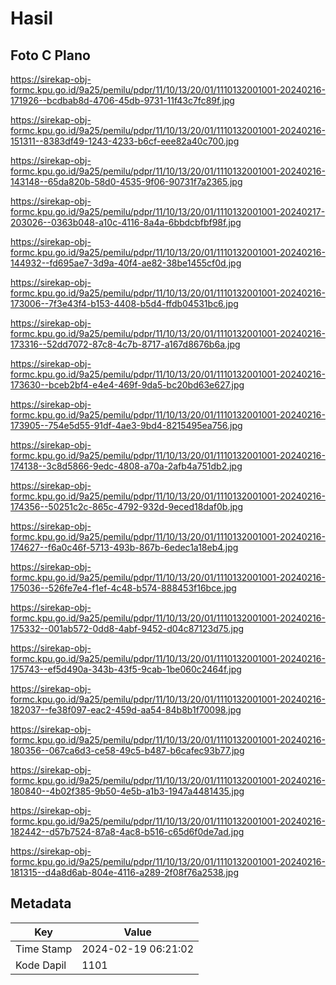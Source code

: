 # Hasil

## Foto C Plano

https://sirekap-obj-formc.kpu.go.id/9a25/pemilu/pdpr/11/10/13/20/01/1110132001001-20240216-171926--bcdbab8d-4706-45db-9731-11f43c7fc89f.jpg

https://sirekap-obj-formc.kpu.go.id/9a25/pemilu/pdpr/11/10/13/20/01/1110132001001-20240216-151311--8383df49-1243-4233-b6cf-eee82a40c700.jpg

https://sirekap-obj-formc.kpu.go.id/9a25/pemilu/pdpr/11/10/13/20/01/1110132001001-20240216-143148--65da820b-58d0-4535-9f06-90731f7a2365.jpg

https://sirekap-obj-formc.kpu.go.id/9a25/pemilu/pdpr/11/10/13/20/01/1110132001001-20240217-203026--0363b048-a10c-4116-8a4a-6bbdcbfbf98f.jpg

https://sirekap-obj-formc.kpu.go.id/9a25/pemilu/pdpr/11/10/13/20/01/1110132001001-20240216-144932--fd695ae7-3d9a-40f4-ae82-38be1455cf0d.jpg

https://sirekap-obj-formc.kpu.go.id/9a25/pemilu/pdpr/11/10/13/20/01/1110132001001-20240216-173006--7f3e43f4-b153-4408-b5d4-ffdb04531bc6.jpg

https://sirekap-obj-formc.kpu.go.id/9a25/pemilu/pdpr/11/10/13/20/01/1110132001001-20240216-173316--52dd7072-87c8-4c7b-8717-a167d8676b6a.jpg

https://sirekap-obj-formc.kpu.go.id/9a25/pemilu/pdpr/11/10/13/20/01/1110132001001-20240216-173630--bceb2bf4-e4e4-469f-9da5-bc20bd63e627.jpg

https://sirekap-obj-formc.kpu.go.id/9a25/pemilu/pdpr/11/10/13/20/01/1110132001001-20240216-173905--754e5d55-91df-4ae3-9bd4-8215495ea756.jpg

https://sirekap-obj-formc.kpu.go.id/9a25/pemilu/pdpr/11/10/13/20/01/1110132001001-20240216-174138--3c8d5866-9edc-4808-a70a-2afb4a751db2.jpg

https://sirekap-obj-formc.kpu.go.id/9a25/pemilu/pdpr/11/10/13/20/01/1110132001001-20240216-174356--50251c2c-865c-4792-932d-9eced18daf0b.jpg

https://sirekap-obj-formc.kpu.go.id/9a25/pemilu/pdpr/11/10/13/20/01/1110132001001-20240216-174627--f6a0c46f-5713-493b-867b-6edec1a18eb4.jpg

https://sirekap-obj-formc.kpu.go.id/9a25/pemilu/pdpr/11/10/13/20/01/1110132001001-20240216-175036--526fe7e4-f1ef-4c48-b574-888453f16bce.jpg

https://sirekap-obj-formc.kpu.go.id/9a25/pemilu/pdpr/11/10/13/20/01/1110132001001-20240216-175332--001ab572-0dd8-4abf-9452-d04c87123d75.jpg

https://sirekap-obj-formc.kpu.go.id/9a25/pemilu/pdpr/11/10/13/20/01/1110132001001-20240216-175743--ef5d490a-343b-43f5-9cab-1be060c2464f.jpg

https://sirekap-obj-formc.kpu.go.id/9a25/pemilu/pdpr/11/10/13/20/01/1110132001001-20240216-182037--fe38f097-eac2-459d-aa54-84b8b1f70098.jpg

https://sirekap-obj-formc.kpu.go.id/9a25/pemilu/pdpr/11/10/13/20/01/1110132001001-20240216-180356--067ca6d3-ce58-49c5-b487-b6cafec93b77.jpg

https://sirekap-obj-formc.kpu.go.id/9a25/pemilu/pdpr/11/10/13/20/01/1110132001001-20240216-180840--4b02f385-9b50-4e5b-a1b3-1947a4481435.jpg

https://sirekap-obj-formc.kpu.go.id/9a25/pemilu/pdpr/11/10/13/20/01/1110132001001-20240216-182442--d57b7524-87a8-4ac8-b516-c65d6f0de7ad.jpg

https://sirekap-obj-formc.kpu.go.id/9a25/pemilu/pdpr/11/10/13/20/01/1110132001001-20240216-181315--d4a8d6ab-804e-4116-a289-2f08f76a2538.jpg


## Metadata

| Key        | Value               |
| ---------- | ------------------- |
| Time Stamp | 2024-02-19 06:21:02 |
| Kode Dapil | 1101                |




